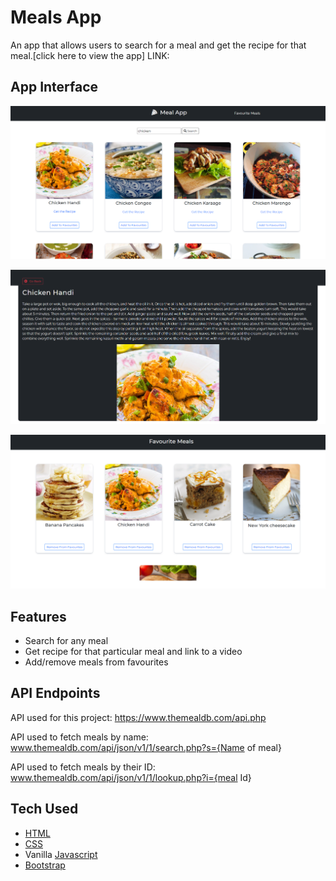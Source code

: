 # Meals App

An app that allows users to search for a meal and get the recipe for that meal.[click here to view the app] LINK: 

## App Interface

![Homepage](assets/homepage.png)

![Recipe Details](assets/recipe_details.png)

![Favourites](assets/favourites_page.png)

## Features

- Search for any meal
- Get recipe for that particular meal and link to a video
- Add/remove meals from favourites

## API Endpoints

API used for this project: <https://www.themealdb.com/api.php>

API used to fetch meals by name: www.themealdb.com/api/json/v1/1/search.php?s={Name of meal}

API used to fetch meals by their ID: www.themealdb.com/api/json/v1/1/lookup.php?i={meal Id}

## Tech Used

- [HTML](https://en.wikipedia.org/wiki/HTML)
- [CSS](https://en.wikipedia.org/wiki/CSS)
- Vanilla [Javascript](https://www.javascript.com/)
- [Bootstrap](https://getbootstrap.com/)

